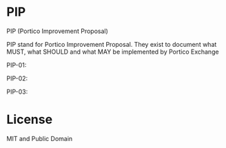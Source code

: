 # PIP
PIP (Portico Improvement Proposal)

PIP stand for Portico Improvement Proposal. They exist to document what MUST, what SHOULD and what MAY be implemented by Portico Exchange

PIP-01:

PIP-02:

PIP-03:

# License

MIT and Public Domain
